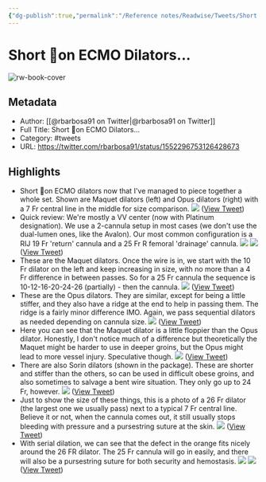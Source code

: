 ```yaml
---
{"dg-publish":true,"permalink":"/Reference notes/Readwise/Tweets/Short T on ECMO Dilators.../"}
---
```


# Short 🧵on ECMO Dilators...

![rw-book-cover](https://pbs.twimg.com/profile_images/1531001495415496704/DdbbpaHr.jpg)

## Metadata
- Author: [[@rbarbosa91 on Twitter\|@rbarbosa91 on Twitter]]
- Full Title: Short 🧵on ECMO Dilators...
- Category: #tweets
- URL: https://twitter.com/rbarbosa91/status/1552296753126428673

## Highlights
- Short 🧵on ECMO dilators now that I've managed to piece together a whole set.
  Shown are Maquet dilators (left) and Opus dilators (right) with a 7 Fr central line in the middle for size comparison. 
  ![](https://pbs.twimg.com/media/FYrdq7iX0AEfR0U.jpg) ([View Tweet](https://twitter.com/rbarbosa91/status/1552296753126428673))
- Quick review:
  We're mostly a VV center (now with Platinum designation). We use a 2-cannula setup in most cases (we don't use the dual-lumen ones, like the Avalon).
  Our most common configuration is a RIJ 19 Fr 'return' cannula and a 25 Fr R femoral 'drainage' cannula. 
  ![](https://pbs.twimg.com/media/FYrdsU5WAAMQxir.jpg) 
  ![](https://pbs.twimg.com/media/FYrdsV1WQAELyM8.jpg) ([View Tweet](https://twitter.com/rbarbosa91/status/1552296776694128641))
- These are the Maquet dilators. 
  Once the wire is in, we start with the 10 Fr dilator on the left and keep increasing in size, with no more than a 4 Fr difference in between passes. 
  So for a 25 Fr cannula the sequence is 10-12-16-20-24-26 (partially) - then the cannula. 
  ![](https://pbs.twimg.com/media/FYrdts7XEAEoKuT.jpg) ([View Tweet](https://twitter.com/rbarbosa91/status/1552296800358367238))
- These are the Opus dilators.
  They are similar, except for being a little stiffer, and they also have a ridge at the end to help in passing them. The ridge is a fairly minor difference IMO.
  Again, we pass sequential dilators as needed depending on cannula size. 
  ![](https://pbs.twimg.com/media/FYrdvFGXwAIxgpH.jpg) ([View Tweet](https://twitter.com/rbarbosa91/status/1552296823817211905))
- Here you can see that the Maquet dilator is a little floppier than the Opus dilator.
  Honestly, I don't notice much of a difference but theoretically the Maquet might be harder to use in deeper groins, but the Opus might lead to more vessel injury. Speculative though. 
  ![](https://pbs.twimg.com/media/FYrdwb7X0AAavEz.jpg) ([View Tweet](https://twitter.com/rbarbosa91/status/1552296847393406977))
- There are also Sorin dilators (shown in the package).
  These are shorter and stiffer than the others, so can be used in difficult obese groins, and also sometimes to salvage a bent wire situation. They only go up to 24 Fr, however. 
  ![](https://pbs.twimg.com/media/FYrdxzlWYAA6T4U.jpg) ([View Tweet](https://twitter.com/rbarbosa91/status/1552296871195992067))
- Just to show the size of these things, this is a photo of a 26 Fr dilator (the largest one we usually pass) next to a typical 7 Fr central line.
  Believe it or not, when the cannula comes out, it still usually stops bleeding with pressure and a pursestring suture at the skin. 
  ![](https://pbs.twimg.com/media/FYrdzMaWQAAqmiy.jpg) ([View Tweet](https://twitter.com/rbarbosa91/status/1552296894562459654))
- With serial dilation, we can see that the defect in the orange fits nicely around the 26 FR dilator. The 25 Fr cannula will go in easily, and there will also be a pursestring suture for both security and hemostasis. 
  ![](https://pbs.twimg.com/media/FYrzok0VEAEHZ71.jpg) 
  ![](https://pbs.twimg.com/media/FYrzok0UIAAqQdK.jpg) ([View Tweet](https://twitter.com/rbarbosa91/status/1552320914720636928))
